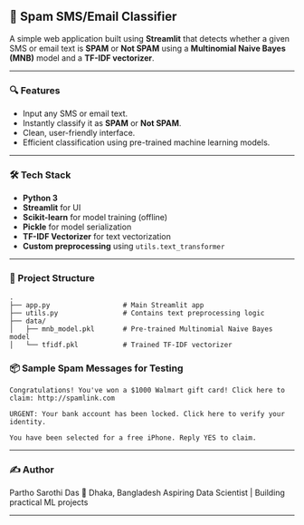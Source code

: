 
## 📩 Spam SMS/Email Classifier

A simple web application built using **Streamlit** that detects whether a given SMS or email text is **SPAM** or **Not SPAM** using a **Multinomial Naive Bayes (MNB)** model and a **TF-IDF vectorizer**.

---

### 🔍 Features

* Input any SMS or email text.
* Instantly classify it as **SPAM** or **Not SPAM**.
* Clean, user-friendly interface.
* Efficient classification using pre-trained machine learning models.

---

### 🛠️ Tech Stack

* **Python 3**
* **Streamlit** for UI
* **Scikit-learn** for model training (offline)
* **Pickle** for model serialization
* **TF-IDF Vectorizer** for text vectorization
* **Custom preprocessing** using `utils.text_transformer`

---

### 📁 Project Structure

```
.
├── app.py                  # Main Streamlit app
├── utils.py                # Contains text preprocessing logic
├── data/
│   ├── mnb_model.pkl       # Pre-trained Multinomial Naive Bayes model
│   └── tfidf.pkl           # Trained TF-IDF vectorizer
```


### 📦 Sample Spam Messages for Testing

```text
Congratulations! You've won a $1000 Walmart gift card! Click here to claim: http://spamlink.com

URGENT: Your bank account has been locked. Click here to verify your identity.

You have been selected for a free iPhone. Reply YES to claim.
```

---

### ✍️ Author

Partho Sarothi Das
📍 Dhaka, Bangladesh
Aspiring Data Scientist | Building practical ML projects

---

